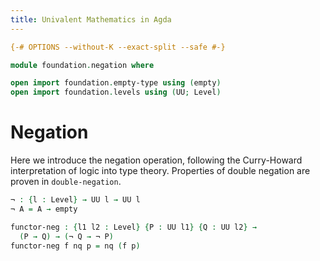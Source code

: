 ```yaml
---
title: Univalent Mathematics in Agda
---
```


```agda
{-# OPTIONS --without-K --exact-split --safe #-}

module foundation.negation where

open import foundation.empty-type using (empty)
open import foundation.levels using (UU; Level)
```

# Negation

Here we introduce the negation operation, following the Curry-Howard interpretation of logic into type theory. Properties of double negation are proven in `double-negation`.

```agda
¬ : {l : Level} → UU l → UU l
¬ A = A → empty

functor-neg : {l1 l2 : Level} {P : UU l1} {Q : UU l2} →
  (P → Q) → (¬ Q → ¬ P)
functor-neg f nq p = nq (f p)
```
